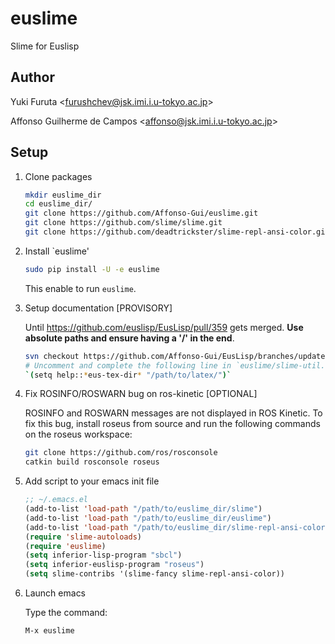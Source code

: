 euslime
=======

Slime for Euslisp

## Author

Yuki Furuta <<furushchev@jsk.imi.i.u-tokyo.ac.jp>>

Affonso Guilherme de Campos <<affonso@jsk.imi.i.u-tokyo.ac.jp>>

## Setup

1. Clone packages
    ```bash
    mkdir euslime_dir
    cd euslime_dir/
    git clone https://github.com/Affonso-Gui/euslime.git
    git clone https://github.com/slime/slime.git
    git clone https://github.com/deadtrickster/slime-repl-ansi-color.git
    ```

1. Install `euslime'
    ```bash
    sudo pip install -U -e euslime
    ```

    This enable to run `euslime`.

1. Setup documentation [PROVISORY]

   Until https://github.com/euslisp/EusLisp/pull/359 gets merged. **Use absolute paths and ensure having a '/' in the end**.
    ```bash
    svn checkout https://github.com/Affonso-Gui/EusLisp/branches/update-docs/doc/latex
    # Uncomment and complete the following line in `euslime/slime-util.l`:
    `(setq help::*eus-tex-dir* "/path/to/latex/")`
    ```

1. Fix ROSINFO/ROSWARN bug on ros-kinetic [OPTIONAL]

   ROSINFO and ROSWARN messages are not displayed in ROS Kinetic. To fix this bug, install roseus from source and run the following commands on the roseus workspace:
    ```bash
    git clone https://github.com/ros/rosconsole
    catkin build rosconsole roseus
    ```

1. Add script to your emacs init file

    ```lisp
    ;; ~/.emacs.el
    (add-to-list 'load-path "/path/to/euslime_dir/slime")
    (add-to-list 'load-path "/path/to/euslime_dir/euslime")
    (add-to-list 'load-path "/path/to/euslime_dir/slime-repl-ansi-color")
    (require 'slime-autoloads)
    (require 'euslime)
    (setq inferior-lisp-program "sbcl")
    (setq inferior-euslisp-program "roseus")
    (setq slime-contribs '(slime-fancy slime-repl-ansi-color))
    ```

1. Launch emacs

    Type the command:

    ```bash
    M-x euslime
    ```
